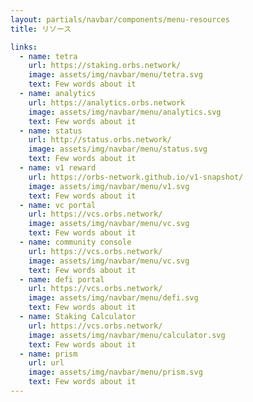 ```yaml
---
layout: partials/navbar/components/menu-resources
title: リソース

links:
  - name: tetra
    url: https://staking.orbs.network/
    image: assets/img/navbar/menu/tetra.svg
    text: Few words about it
  - name: analytics
    url: https://analytics.orbs.network
    image: assets/img/navbar/menu/analytics.svg
    text: Few words about it
  - name: status
    url: http://status.orbs.network/
    image: assets/img/navbar/menu/status.svg
    text: Few words about it
  - name: v1 reward
    url: https://orbs-network.github.io/v1-snapshot/
    image: assets/img/navbar/menu/v1.svg
    text: Few words about it
  - name: vc portal
    url: https://vcs.orbs.network/
    image: assets/img/navbar/menu/vc.svg
    text: Few words about it
  - name: community console
    url: https://vcs.orbs.network/
    image: assets/img/navbar/menu/vc.svg
    text: Few words about it
  - name: defi portal
    url: https://vcs.orbs.network/
    image: assets/img/navbar/menu/defi.svg
    text: Few words about it
  - name: Staking Calculator
    url: https://vcs.orbs.network/
    image: assets/img/navbar/menu/calculator.svg
    text: Few words about it
  - name: prism
    url: url
    image: assets/img/navbar/menu/prism.svg
    text: Few words about it
---
```

